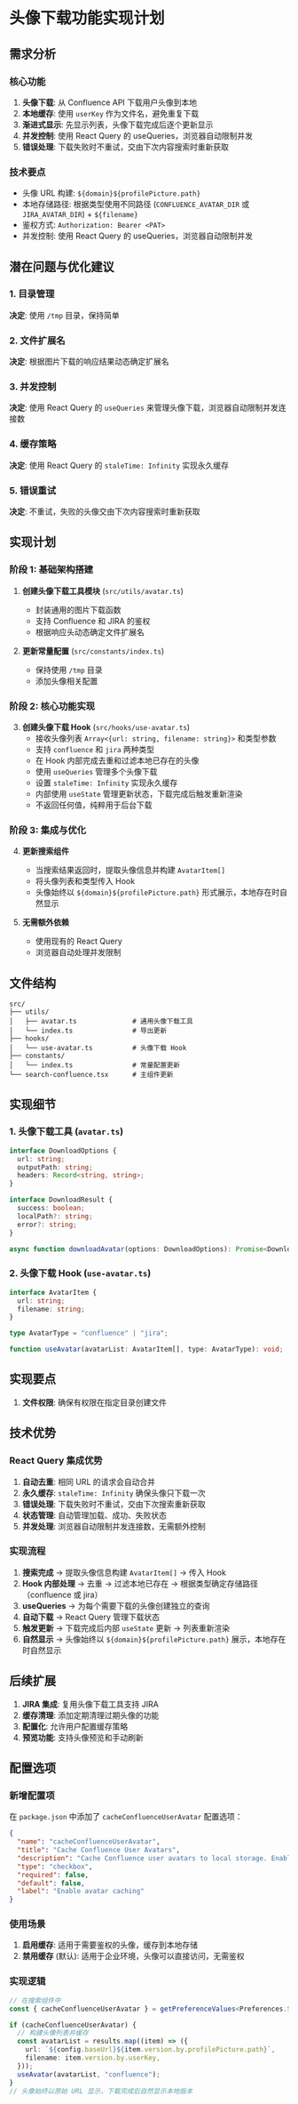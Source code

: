 # 头像下载功能实现计划

## 需求分析

### 核心功能

1. **头像下载**: 从 Confluence API 下载用户头像到本地
2. **本地缓存**: 使用 `userKey` 作为文件名，避免重复下载
3. **渐进式显示**: 先显示列表，头像下载完成后逐个更新显示
4. **并发控制**: 使用 React Query 的 useQueries，浏览器自动限制并发
5. **错误处理**: 下载失败时不重试，交由下次内容搜索时重新获取

### 技术要点

- 头像 URL 构建: `${domain}${profilePicture.path}`
- 本地存储路径: 根据类型使用不同路径 (`CONFLUENCE_AVATAR_DIR` 或 `JIRA_AVATAR_DIR`) + `${filename}`
- 鉴权方式: `Authorization: Bearer <PAT>`
- 并发控制: 使用 React Query 的 useQueries，浏览器自动限制并发

## 潜在问题与优化建议

### 1. 目录管理

**决定**: 使用 `/tmp` 目录，保持简单

### 2. 文件扩展名

**决定**: 根据图片下载的响应结果动态确定扩展名

### 3. 并发控制

**决定**: 使用 React Query 的 `useQueries` 来管理头像下载，浏览器自动限制并发连接数

### 4. 缓存策略

**决定**: 使用 React Query 的 `staleTime: Infinity` 实现永久缓存

### 5. 错误重试

**决定**: 不重试，失败的头像交由下次内容搜索时重新获取

## 实现计划

### 阶段 1: 基础架构搭建

1. **创建头像下载工具模块** (`src/utils/avatar.ts`)
   - 封装通用的图片下载函数
   - 支持 Confluence 和 JIRA 的鉴权
   - 根据响应头动态确定文件扩展名

2. **更新常量配置** (`src/constants/index.ts`)
   - 保持使用 `/tmp` 目录
   - 添加头像相关配置

### 阶段 2: 核心功能实现

3. **创建头像下载 Hook** (`src/hooks/use-avatar.ts`)
   - 接收头像列表 `Array<{url: string, filename: string}>` 和类型参数
   - 支持 `confluence` 和 `jira` 两种类型
   - 在 Hook 内部完成去重和过滤本地已存在的头像
   - 使用 `useQueries` 管理多个头像下载
   - 设置 `staleTime: Infinity` 实现永久缓存
   - 内部使用 `useState` 管理更新状态，下载完成后触发重新渲染
   - 不返回任何值，纯粹用于后台下载

### 阶段 3: 集成与优化

4. **更新搜索组件**
   - 当搜索结果返回时，提取头像信息并构建 `AvatarItem[]`
   - 将头像列表和类型传入 Hook
   - 头像始终以 `${domain}${profilePicture.path}` 形式展示，本地存在时自然显示

5. **无需额外依赖**
   - 使用现有的 React Query
   - 浏览器自动处理并发限制

## 文件结构

```
src/
├── utils/
│   ├── avatar.ts              # 通用头像下载工具
│   └── index.ts               # 导出更新
├── hooks/
│   └── use-avatar.ts          # 头像下载 Hook
├── constants/
│   └── index.ts               # 常量配置更新
└── search-confluence.tsx      # 主组件更新
```

## 实现细节

### 1. 头像下载工具 (`avatar.ts`)

```typescript
interface DownloadOptions {
  url: string;
  outputPath: string;
  headers: Record<string, string>;
}

interface DownloadResult {
  success: boolean;
  localPath?: string;
  error?: string;
}

async function downloadAvatar(options: DownloadOptions): Promise<DownloadResult>;
```

### 2. 头像下载 Hook (`use-avatar.ts`)

```typescript
interface AvatarItem {
  url: string;
  filename: string;
}

type AvatarType = "confluence" | "jira";

function useAvatar(avatarList: AvatarItem[], type: AvatarType): void;
```

## 实现要点

1. **文件权限**: 确保有权限在指定目录创建文件

## 技术优势

### React Query 集成优势

1. **自动去重**: 相同 URL 的请求会自动合并
2. **永久缓存**: `staleTime: Infinity` 确保头像只下载一次
3. **错误处理**: 下载失败时不重试，交由下次搜索重新获取
4. **状态管理**: 自动管理加载、成功、失败状态
5. **并发处理**: 浏览器自动限制并发连接数，无需额外控制

### 实现流程

1. **搜索完成** → 提取头像信息构建 `AvatarItem[]` → 传入 Hook
2. **Hook 内部处理** → 去重 → 过滤本地已存在 → 根据类型确定存储路径（confluence 或 jira）
3. **useQueries** → 为每个需要下载的头像创建独立的查询
4. **自动下载** → React Query 管理下载状态
5. **触发更新** → 下载完成后内部 `useState` 更新 → 列表重新渲染
6. **自然显示** → 头像始终以 `${domain}${profilePicture.path}` 展示，本地存在时自然显示

## 后续扩展

1. **JIRA 集成**: 复用头像下载工具支持 JIRA
2. **缓存清理**: 添加定期清理过期头像的功能
3. **配置化**: 允许用户配置缓存策略
4. **预览功能**: 支持头像预览和手动刷新

## 配置选项

### 新增配置项

在 `package.json` 中添加了 `cacheConfluenceUserAvatar` 配置选项：

```json
{
  "name": "cacheConfluenceUserAvatar",
  "title": "Cache Confluence User Avatars",
  "description": "Cache Confluence user avatars to local storage. Enable if your Confluence requires authentication to access user avatars, disable if avatars can be accessed directly without authentication.",
  "type": "checkbox",
  "required": false,
  "default": false,
  "label": "Enable avatar caching"
}
```

### 使用场景

1. **启用缓存**: 适用于需要鉴权的头像，缓存到本地存储
2. **禁用缓存** (默认): 适用于企业环境，头像可以直接访问，无需鉴权

### 实现逻辑

```typescript
// 在搜索组件中
const { cacheConfluenceUserAvatar } = getPreferenceValues<Preferences.SearchConfluence>();

if (cacheConfluenceUserAvatar) {
  // 构建头像列表并缓存
  const avatarList = results.map((item) => ({
    url: `${config.baseUrl}${item.version.by.profilePicture.path}`,
    filename: item.version.by.userKey,
  }));
  useAvatar(avatarList, "confluence");
}
// 头像始终以原始 URL 显示，下载完成后自然显示本地版本
```
